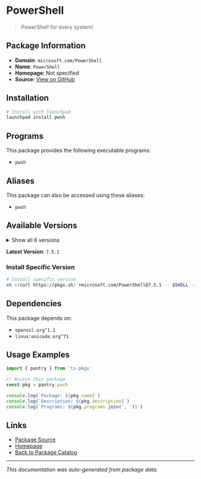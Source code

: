 # PowerShell

> PowerShell for every system!

## Package Information

- **Domain**: `microsoft.com/PowerShell`
- **Name**: `PowerShell`
- **Homepage**: Not specified
- **Source**: [View on GitHub](https://github.com/pkgxdev/pantry/tree/main/projects/microsoft.com/PowerShell/package.yml)

## Installation

```bash
# Install with launchpad
launchpad install pwsh
```

## Programs

This package provides the following executable programs:

- `pwsh`

## Aliases

This package can also be accessed using these aliases:

- `pwsh`

## Available Versions

<details>
<summary>Show all 6 versions</summary>

- `7.5.1`, `7.5.0`, `7.4.10`, `7.4.7`, `7.4.5`
- `7.2.24`

</details>

**Latest Version**: `7.5.1`

### Install Specific Version

```bash
# Install specific version
sh <(curl https://pkgx.sh) +microsoft.com/PowerShell@7.5.1 -- $SHELL -i
```

## Dependencies

This package depends on:

- `openssl.org^1.1`
- `linux:unicode.org^71`

## Usage Examples

```typescript
import { pantry } from 'ts-pkgx'

// Access this package
const pkg = pantry.pwsh

console.log(`Package: ${pkg.name}`)
console.log(`Description: ${pkg.description}`)
console.log(`Programs: ${pkg.programs.join(', ')}`)
```

## Links

- [Package Source](https://github.com/pkgxdev/pantry/tree/main/projects/microsoft.com/PowerShell/package.yml)
- [Homepage](#)
- [Back to Package Catalog](../package-catalog.md)

---

*This documentation was auto-generated from package data.*

